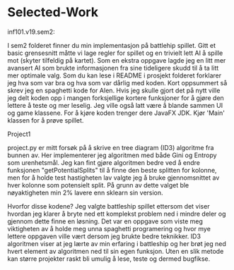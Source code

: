 # Selected-Work

inf101.v19.sem2:

I sem2 folderet finner du min implementasjon på battlehip spillet. Gitt et basic
grensesnitt måtte vi lage regler for spillet og en trivielt lett AI å spille mot 
(skyter tilfeldig på kartet). Som en ekstra oppgave lagde jeg en litt mer avansert
AI som brukte informasjonen fra sine tideligere skudd til å ta litt mer optimale valg.
Som du kan lese i README i prosjekt folderet forklarer jeg hva som var bra og hva som
var dårlig med koden. Kort oppsummert så skrev jeg en spaghetti kode for AIen. Hvis jeg skulle
gjort det på nytt ville jeg delt koden opp i mangen forksjellige kortere funksjoner for å
gjøre den lettere å teste og mer leselig. Jeg ville også latt være å blande sammen UI
og game klassene. 
For å kjøre koden trenger dere JavaFX JDK. Kjør 'Main' klassen for å prøve spillet.

Project1

project.py er mitt forsøk på å skrive en tree diagram (ID3) algoritme fra bunnen av.
Her implementerer jeg algoritmen med både Gini og Entropy som urenhetsmål. 
Jeg kan fint gjøre algoritmen bedre ved å endre funksjonen "getPotentialSplits" til å
finne den beste splitten for kolonne, men for å holde test hastigheten lav valgte jeg
å bruke gjennomsnittet av hver kolonne som potensielt split. På grunn av dette valget ble
nøyaktigheten min 2% lavere enn sklearn sin version. 

Hvorfor disse kodene?
Jeg valgte battleship spillet ettersom det viser hvordan jeg klarer å
bryte ned ett komplekst problem ned i mindre deler og gjennom dette finne en
løsning. Det var en oppgave som viste meg viktigheten av å holde meg unna
spaghetti programering og hvor mye lettere oppgaven ville vært dersom jeg
brukte bedre teknikker. ID3 algoritmen viser at jeg lærte av min erfaring i battleship
og her brøt jeg ned hvert element av algoritmen ned til sin egen funksjon.
Uten en slik metode kan større projekter raskt bli umulig å lese, teste og dermed
bugfikse. 


